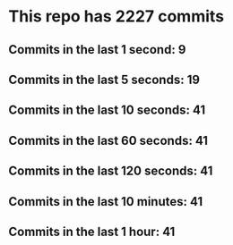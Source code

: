 # This repo has 2227 commits

## Commits in the last 1 second: 9
## Commits in the last 5 seconds: 19
## Commits in the last 10 seconds: 41
## Commits in the last 60 seconds: 41
## Commits in the last 120 seconds: 41
## Commits in the last 10 minutes: 41
## Commits in the last 1 hour: 41
